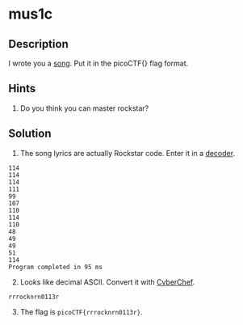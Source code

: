 # mus1c
## Description
I wrote you a [song](lyrics.txt). Put it in the picoCTF{} flag format.
## Hints
1. Do you think you can master rockstar?
## Solution
1. The song lyrics are actually Rockstar code. Enter it in a [decoder](https://codewithrockstar.com/online).
```
114
114
114
111
99
107
110
114
110
48
49
49
51
114
Program completed in 95 ms
```
2. Looks like decimal ASCII. Convert it with [CyberChef](https://gchq.github.io/CyberChef/).
```
rrrocknrn0113r
```
3. The flag is `picoCTF{rrrocknrn0113r}`.
